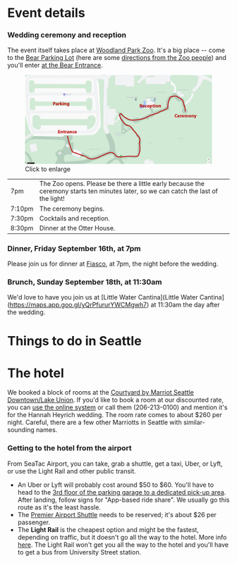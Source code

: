 # Event details

### Wedding ceremony and reception

The event itself takes place at [Woodland Park Zoo](https://www.zoo.org/). It's a big place -- come to the [Bear Parking Lot](https://goo.gl/maps/kZCgSavnzkApNWCt9) (here are some [directions from the Zoo people](directions_to_parking.pdf)) and you'll enter [at the Bear Entrance](https://maps.app.goo.gl/8Tae6WihHTc5fsAB8).

<figure>
  <a href="zoo_guest_map.jpg"><img src="zoo_guest_map.jpg" width="600px" style="border: 2px"></a>
  <figcaption>Click to enlarge</figcaption>
</figure>

|  |  |
|---|---|
| 7pm | The Zoo opens. Please be there a little early because the ceremony starts ten minutes later, so we can catch the last of the light! |
| 7:10pm | The ceremony begins. |
| 7:30pm | Cocktails and reception. |
| 8:30pm | Dinner at the Otter House. |


### Dinner, Friday September 16th, at 7pm

Please join us for dinner at [Fiasco](https://maps.app.goo.gl/K4VzUQYjb3uMHy8z8), at 7pm, the night before the wedding.


### Brunch, Sunday September 18th, at 11:30am

We'd love to have you join us at [Little Water Cantina](Little Water Cantina](https://maps.app.goo.gl/yQrPfururYWCMgwh7) at 11:30am the day after the wedding.






# Things to do in Seattle


# The hotel

We booked a block of rooms at the [Courtyard by Marriot Seattle Downtown/Lake Union](https://www.marriott.com/en-us/hotels/seacd-courtyard-seattle-downtown-lake-union/overview/). If you'd like to book a room at our discounted rate, you can [use the online system](link_not_here_yet) or call them (206-213-0100) and mention it's for the Hannah Heyrich wedding. The room rate comes to about $260 per night. Careful, there are a few other Marriotts in Seattle with similar-sounding names.



### Getting to the hotel from the airport

From SeaTac Airport, you can take, grab a shuttle, get a taxi, Uber, or Lyft, or use the Light Rail and other public transit.

- An Uber or Lyft will probably cost around $50 to $60. You'll have to head to the [3rd floor of the parking garage to a dedicated pick-up area](https://www.portseattle.org/sea-tac/ground-transportation/app-based-rideshare). After landing, follow signs for "App-based ride share". We usually go this route as it's the least hassle.
- The [Premier Airport Shuttle](https://premierairportshuttle.com/reservations/?USERIDENTRY=CMLU20&LOGON=GO) needs to be reserved; it's about $26 per passenger.
- The **Light Rail** is the cheapest option and might be the fastest, depending on traffic, but it doesn't go all the way to the hotel. More info [here](https://www.portseattle.org/page/public-transit-link-light-rail). The Light Rail won't get you all the way to the hotel and you'll have to get a bus from University Street station.
